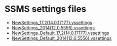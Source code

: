 # SSMS settings files

 - [NewSettings_17.2(14.0.17177).vssettings](/NewSettings_17.2(14.0.17177).vssettings)
 - [NewSettings_2014(12.0.5556).vssettings](/NewSettings_2014(12.0.5556).vssettings)
 - [NewSettings_Default_17.2(14.0.17177).vssettings](/NewSettings_Default_17.2(14.0.17177).vssettings)
 - [NewSettings_Default_2014(12.0.5556).vssettings](/NewSettings_Default_2014(12.0.5556).vssettings)
